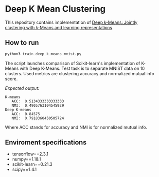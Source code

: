 # Deep K Mean Clustering

This repository contains implementation of [Deep k-Means: Jointly clustering with k-Means and learning representations](https://arxiv.org/abs/1806.10069)

## How to run

```bash
python3 train_deep_k_means_mnist.py
```
The script launches comparison of Scikit-learn's implementation of K-Means with Deep K-Means.
Test task is to separate MNIST data on 10 clusters. 
Used metrics are clustering accuracy and normalized mutual info score.

_*Expected output:*_

```
K-means
   ACC:  0.5134333333333333
   NMI:  0.4905763104545929
Deep K-means
   ACC:  0.84575
   NMI:  0.7918360450505724
```

Where ACC stands for accuracy and NMI is for normalized mutual info.

## Enviroment specifications
* tensorflow==2.3.1
* numpy==1.18.1
* scikit-learn==0.21.3
* scipy==1.4.1
